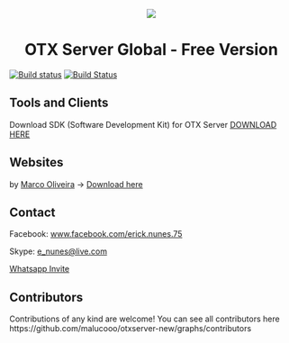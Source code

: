 <p align="center"><img src="logo.png" /></p>

<h1 align="center">OTX Server Global - Free Version</h1>

[![Build status](https://ci.appveyor.com/api/projects/status/91062aadnesgwa4d?svg=true)](https://ci.appveyor.com/project/malucooo/otxserver-new)
[![Build Status](https://travis-ci.com/malucooo/otxserver-new.svg?branch=master)](https://travis-ci.com/malucooo/otxserver-new)

<h2>Tools and Clients</h2>


Download SDK (Software Development Kit) for OTX Server [DOWNLOAD HERE](https://gitlab.com/guilhermesidney/cliente10/-/archive/master/cliente10-master.zip)

<h2>Websites</h2>

by [Marco Oliveira](https://github.com/omarcopires) -> [Download here](https://github.com/omarcopires/gesior/archive/master.zip)

<h2>Contact</h2>

Facebook: www.facebook.com/erick.nunes.75

Skype: e_nunes@live.com

[Whatsapp Invite](https://chat.whatsapp.com/JtKmezKYrw5DEK5Zl9qvPw)

<h2>Contributors</h2>
Contributions of any kind are welcome!
You can see all contributors here https://github.com/malucooo/otxserver-new/graphs/contributors
